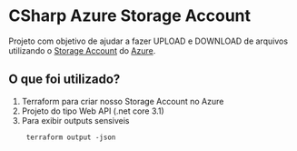 # CSharp Azure Storage Account

Projeto com objetivo de ajudar a fazer UPLOAD e DOWNLOAD de arquivos utilizando o [Storage Account](https://docs.microsoft.com/pt-br/azure/storage/common/storage-account-overview) do [Azure](https://azure.microsoft.com/pt-br/).

## O que foi utilizado? 

1. Terraform para criar nosso Storage Account no Azure
2. Projeto do tipo Web API (.net core 3.1)
3. Para exibir outputs sensiveis 
   ```
    terraform output -json
   ```
